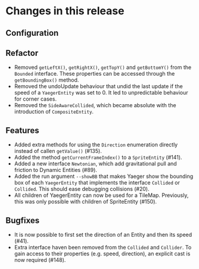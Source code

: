 # Changes in this release

## Configuration

## Refactor

- Removed `getLeftX()`, `getRightX()`, `getTopY()` and `getBottomY()` from the `Bounded` interface. These
  properties can be accessed through the `getBoundingBox()` method.
- Removed the undoUpdate behaviour that undid the last update if the speed of a `YaegerEntity` was
  set to 0. It led to unpredictable behaviour for corner cases.
- Removed the `SideAwareCollided`, which became absolute with the introduction of `CompositeEntity`.

## Features

- Added extra methods for using the `Direction` enumeration directly instead of callen `getValue()` (#135).
- Added the method `getCurrentFrameIndex()` to a `SpriteEntity` (#141).
- Added a new interface `Newtonian`, which add gravitational pull and friction to Dynamic Entities (#89).
- Added the run argument `--showBB` that makes Yaeger show the bounding box of each `YaegerEntity` that implements the
  interface `Collided` or `Collided`. This should ease debugging collisions (#20).
- All children of YaegerEntity can now be used for a TileMap. Previously, this was only possible with children of
  SpriteEntity (#150).


## Bugfixes

- It is now possible to first set the direction of an Entity and then its speed (#41).
- Extra interface haven been removed from the `Collided` and `Collider`. To gain access to their properties (e.g.
  speed, direction), an explicit cast is now required (#148).
